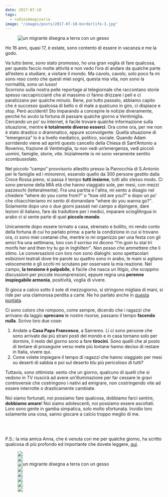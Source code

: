 ```yaml
---
date: 2017-07-10
tags:
  - radioimmaginaria
image: "/images/posts/2017-07-10-borderlife-3.jpg"
---
```

<figure><picture><img class="u-photo" src="{{ page.image }}" alt="un migrante disegna a terra con un gesso" title="un migrante disegna a terra con un gesso"></picture></figure>
<!--more-->
Ho 16 anni, quasi 17, è estate, sono contento di essere in vacanza e me la godo.

Va tutto bene, sono stato promosso, ho una gran voglia di fare qualcosa, per questo faccio molte attività e non vedo l’ora di andare da qualche parte all’estero a studiare, a visitare il mondo. Ma cavolo, cavolo, solo poco fa mi sono reso conto che questi miei sogni, questa mia vita, non sono la normalità, sono un lusso!  
Scorrono sulla nostra pelle reportage al telegiornale che raccontano storie spesso raccapriccianti che al massimo ci fanno drizzare i peli e ci paralizzano per qualche minuto. Bene, poi tutto passato, abbiamo capito che è successo qualcosa di bello o di male a qualcuno in giro, ci dispiace e stop. Però accidenti! Sto imparando a concepire le notizie diveramente, perché ho avuto la fortuna di passare qualche giorno a Ventimiglia. Cercando un po’ su internet, è facile trovare qualche informazione sulla situazione, mentre **è totalmente diverso esserci**. Ora come ora, per me non è stato drastico o drammatico, eppure sconvolgente. Quella situazione di “emergenza” lo è a livello mediatico, politico, sociale. Quando Adam sorridendo viene ad aprirti questo cancello della Chiesa di Sant’Antonio a Roverino, frazione di Ventimiglia, tu non vedi un’emergenza, vedi piccoli uomini, famiglie, storie, vite. Inizialmente io mi sono veramente sentito scombussolato.

Nel piccolo “campo” provvisorio allestito presso la Parrocchia di S.Antonio per le famiglie ed i minorenni, essendo quello da 300 persone gestito dalla Croce Rossa pieno, si passa il tempo **tutti insieme**, tutti allo stesso modo. Ci sono persone della MIA età che hanno viaggiato sole, per mesi, con mezzi pazzeschi (letteralmente). Fra una partita e l'altra, mi sento a disagio nel chiedere <q>where do you come from?</q> o <q>how old are you?</q> e dopo un po’ che chiacchieriamo mi sento di domandare <q>where do you wanna go?</q>. Solamente dopo uno o due giorni passati nel campo a dipingere, dare lezioni di italiano, fare da traduttore per i medici, imparare scioglilingua in arabo ci si sente parte di quel **piccolo mondo**.

Unicamente dopo essere tornato a casa, stremato e bollito, mi rendo conto della fortuna di cui ho parlato prima: a parte la condizione in cui si trovano ora, ci sono miei coetanei che, mentre io mi organizzo per una festa con gli amici fra una settimana, loro con il sorriso mi dicono <q>I’m goin tu stai tri monfs her and then try tu go in Inghilterr</q>. Non posso che ammettere che li stimo. Le conversazioni con loro non sono dialoghi: sono spettacolari esibizioni teatrali dove tre parole su quattro sono in arabo, le mani si agitano velocemente e gli occhi mi scrutano per osservare la mia reazione. Nel campo, **la tensione è palpabile**, è facile che nasca un litigio, che scoppino discussioni per piccole incomprensioni, eppure regna una **perenne inspiegabile armonia**, positività, voglia di vivere.

Si gioca a calcio sotto il sole di mezzogiorno, si stringono migliaia di mani, si ride per una clamorosa perdita a carte. Ne ho parlato anche in [questa puntata](https://www.spreaker.com/user/ariaimmaginaria/smo-vita-di-confine "Vita di Confine").

Ci sono coloro che rompono, come sempre, dicendo che i ragazzi che arrivano da laggiù **sprecano** le nostre risorse, passano il tempo **facendo nulla**. Scrivo loro due cose:

1. Andate a **Casa Papa Francesco**, a Sanremo. Lì ci sono persone che sono arrivate dai più strani posti del mondo e in casa tornano solo per dormire, il resto del giorno sono a fare **tirocini**. Sono quelli che al posto di tentare di proseguire verso mete più lontane hanno deciso di restare in Italia, vivere qui.
2. Come volete impiegare il tempo di ragazzi che hanno viaggiato per mesi su deserti di sabbia e poi sul deserto blu più pericoloso di tutti?

Tuttavia, sono ottimista: sento che un giorno, qualcuno di quelli che si vedono in TV riuscirà ad avere un’illuminazione per far cessare le gravi controversie che costringono i nativi ad emigrare, non costringendo vite ad essere interrotte o drasticamente cambiate.

Noi siamo fortunati, noi possiamo fare qualcosa, dobbiamo farci sentire, **dobbiamo amare**! Noi siamo adolescenti, noi possiamo essere ascoltati. Loro sono gente in gamba simpatica, solo molto sfortunata. Invidio loro solamente una cosa, sanno giocare a calcio troppo meglio di me.

<br>
<br>

P.S.: la mia amica Anna, che è venuta con me per qualche giorno, ha scritto qualcosa di più profondo ed importante che dovete leggere, [qui](rivieratime.news/qual-futuro-dellumanita-vive-al-ponte/ "Qual è il futuro dell’umanità che vive sotto al ponte?").

<figure><picture>
<img src="{{ site.post-images }}/2017-07-10-borderlife-1.jpg">
<br>
<img src="{{ site.post-images }}/2017-07-10-borderlife-2.jpg">
<br>
<img src="{{ site.post-images }}/2017-07-10-borderlife-3.jpg" alt="un migrante disegna a terra con un gesso" title="un migrante disegna a terra con un gesso">
<br>
<img src="{{ site.post-images }}/2017-07-10-borderlife-4.jpg">
<br>
<img src="{{ site.post-images }}/2017-07-10-borderlife-5.jpg">
<br>
<img src="{{ site.post-images }}/2017-07-10-borderlife-6.jpg">
<br>
<img src="{{ site.post-images }}/2017-07-10-borderlife-7.jpg">
<br>
<img src="{{ site.post-images }}/2017-07-10-borderlife-8.jpg">
</picture></figure>
